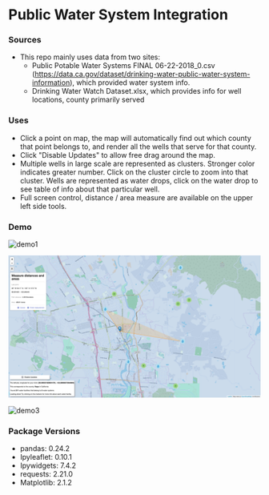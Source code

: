 Public Water System Integration
======================



### Sources

- This repo mainly uses data from two sites:
  - Public Potable Water Systems FINAL 06-22-2018_0.csv (<https://data.ca.gov/dataset/drinking-water-public-water-system-information>), which provided water system info.
  - Drinking Water Watch Dataset.xlsx, which provides info for well locations, county primarily served



### Uses

- Click a point on map, the map will automatically find out which county that point belongs to, and render all the wells that serve for that county. 
- Click "Disable Updates" to allow free drag around the map.
- Multiple wells in large scale are represented as clusters. Stronger color indicates greater number. Click on the cluster circle to zoom into that cluster. Wells are represented as water drops, click on the water drop to see table of info about that particular well.
- Full screen control, distance / area measure are available on the upper left side tools.



### Demo

![demo1](/images/demo1.jpg)

![demo2](/images/demo2.jpg)

![demo3](/images/demo3.jpg)



### Package Versions
- pandas: 0.24.2 
- Ipyleaflet: 0.10.1 
- Ipywidgets: 7.4.2 
- requests: 2.21.0  
- Matplotlib: 2.1.2
